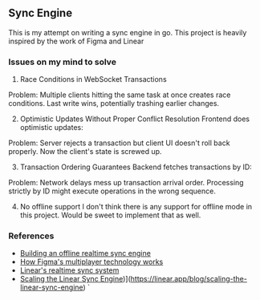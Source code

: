 ## Sync Engine

This is my attempt on writing a sync engine in go. This project is heavily inspired by the work of Figma and Linear

### Issues on my mind to solve

1. Race Conditions in WebSocket Transactions

Problem: Multiple clients hitting the same task at once creates race conditions. Last write wins, potentially trashing earlier changes.

2. Optimistic Updates Without Proper Conflict Resolution
Frontend does optimistic updates:

Problem: Server rejects a transaction but client UI doesn't roll back properly. Now the client's state is screwed up.

3. Transaction Ordering Guarantees
Backend fetches transactions by ID:

Problem: Network delays mess up transaction arrival order. Processing strictly by ID might execute operations in the wrong sequence.

4. No offline support
I don't think there is any support for offline mode in this project. Would be sweet to implement that as well.


### References
- [Building an offline realtime sync engine](https://gist.github.com/pesterhazy/3e039677f2e314cb77ffe3497ebca07b)
- [How Figma's multiplayer technology works](https://www.figma.com/blog/how-figmas-multiplayer-technology-works/)
- [Linear's realtime sync system](https://www.youtube.com/watch?v=WxK11RsLqp4&t=2169s&ab_channel=Fraktio)
- [Scaling the Linear Sync Engine](https://linear.app/blog/scaling-the-linear-sync-engine))](https://linear.app/blog/scaling-the-linear-sync-engine)
`